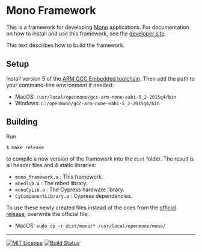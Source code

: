 # Mono Framework

This is a framework for developing [Mono](http://openmono.com) applications.  For documentation on how to install and use this framework, see the [developer site](http://developer.openmono.com/).

This text describes how to build the framework.

## Setup

Install version 5 of the [ARM GCC Embedded toolchain](https://launchpad.net/gcc-arm-embedded).  Then add the path to your command-line environment if needed:

* MacOS: `/usr/local/openmono/gcc-arm-none-eabi-5_2-2015q4/bin`
* Windows: `C:/openmono/gcc-arm-none-eabi-5_2-2015q4/bin`

## Building

Run
```
$ make release
```
to compile a new version of the framework into the `dist` folder.  The result is all header files and 4 static libraries:

* `mono_framework.a` : This framework.
* `mbedlib.a` : The mbed library.
* `monoCyLib.a` : The Cypress hardware library.
* `CyComponentLibrary.a` : Cypress dependencies.

To use these newly created files instead of the ones from the [official release](http://developer.openmono.com/en/latest/getting-started/install.html), overwrite the official file:

* MacOS: `sudo cp -r dist/mono/* /usr/local/openmono/mono/`

----

[![MIT License](https://img.shields.io/badge/license-MIT-blue.svg?style=flat)](LICENSE.txt) [![Build Status](https://travis-ci.org/getopenmono/mono_framework.svg)](https://travis-ci.org/getopenmono/mono_framework)
